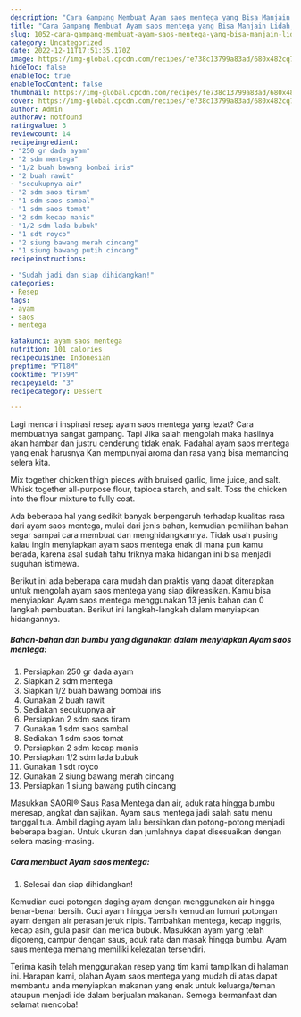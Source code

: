 ```yaml
---
description: "Cara Gampang Membuat Ayam saos mentega yang Bisa Manjain Lidah, Buat Buka Puasa Menggugah Selera"
title: "Cara Gampang Membuat Ayam saos mentega yang Bisa Manjain Lidah, Buat Buka Puasa Menggugah Selera"
slug: 1052-cara-gampang-membuat-ayam-saos-mentega-yang-bisa-manjain-lidah-buat-buka-puasa-menggugah-selera
category: Uncategorized
date: 2022-12-11T17:51:35.170Z
image: https://img-global.cpcdn.com/recipes/fe738c13799a83ad/680x482cq70/ayam-saos-mentega-foto-resep-utama.jpg
hideToc: false
enableToc: true
enableTocContent: false
thumbnail: https://img-global.cpcdn.com/recipes/fe738c13799a83ad/680x482cq70/ayam-saos-mentega-foto-resep-utama.jpg
cover: https://img-global.cpcdn.com/recipes/fe738c13799a83ad/680x482cq70/ayam-saos-mentega-foto-resep-utama.jpg
author: Admin
authorAv: notfound
ratingvalue: 3
reviewcount: 14
recipeingredient:
- "250 gr dada ayam"
- "2 sdm mentega"
- "1/2 buah bawang bombai iris"
- "2 buah rawit"
- "secukupnya air"
- "2 sdm saos tiram"
- "1 sdm saos sambal"
- "1 sdm saos tomat"
- "2 sdm kecap manis"
- "1/2 sdm lada bubuk"
- "1 sdt royco"
- "2 siung bawang merah cincang"
- "1 siung bawang putih cincang"
recipeinstructions:

- "Sudah jadi dan siap dihidangkan!"
categories:
- Resep
tags:
- ayam
- saos
- mentega

katakunci: ayam saos mentega 
nutrition: 101 calories
recipecuisine: Indonesian
preptime: "PT18M"
cooktime: "PT59M"
recipeyield: "3"
recipecategory: Dessert

---
```



Lagi mencari inspirasi resep ayam saos mentega yang lezat? Cara membuatnya sangat gampang. Tapi Jika salah mengolah maka hasilnya akan hambar dan justru cenderung tidak enak. Padahal ayam saos mentega yang enak harusnya Kan mempunyai aroma dan rasa yang bisa memancing selera kita.


Mix together chicken thigh pieces with bruised garlic, lime juice, and salt. Whisk together all-purpose flour, tapioca starch, and salt. Toss the chicken into the flour mixture to fully coat.

Ada beberapa hal yang sedikit banyak berpengaruh terhadap kualitas rasa dari ayam saos mentega, mulai dari jenis bahan, kemudian pemilihan bahan segar sampai cara membuat dan menghidangkannya. Tidak usah pusing kalau ingin menyiapkan ayam saos mentega enak di mana pun kamu berada, karena asal sudah tahu triknya maka hidangan ini bisa menjadi suguhan istimewa.


Berikut ini ada beberapa cara mudah dan praktis yang dapat diterapkan untuk mengolah ayam saos mentega yang siap dikreasikan. Kamu bisa menyiapkan Ayam saos mentega menggunakan 13 jenis bahan dan 0 langkah pembuatan. Berikut ini langkah-langkah dalam menyiapkan hidangannya.

<!--inarticleads1-->

##### Bahan-bahan dan bumbu yang digunakan dalam menyiapkan Ayam saos mentega:

1. Persiapkan 250 gr dada ayam
1. Siapkan 2 sdm mentega
1. Siapkan 1/2 buah bawang bombai iris
1. Gunakan 2 buah rawit
1. Sediakan secukupnya air
1. Persiapkan 2 sdm saos tiram
1. Gunakan 1 sdm saos sambal
1. Sediakan 1 sdm saos tomat
1. Persiapkan 2 sdm kecap manis
1. Persiapkan 1/2 sdm lada bubuk
1. Gunakan 1 sdt royco
1. Gunakan 2 siung bawang merah cincang
1. Persiapkan 1 siung bawang putih cincang


Masukkan SAORI® Saus Rasa Mentega dan air, aduk rata hingga bumbu meresap, angkat dan sajikan. Ayam saus mentega jadi salah satu menu tanggal tua. Ambil daging ayam lalu bersihkan dan potong-potong menjadi beberapa bagian. Untuk ukuran dan jumlahnya dapat disesuaikan dengan selera masing-masing. 

<!--inarticleads2-->

##### Cara membuat Ayam saos mentega:


1. Selesai dan siap dihidangkan!

Kemudian cuci potongan daging ayam dengan menggunakan air hingga benar-benar bersih. Cuci ayam hingga bersih kemudian lumuri potongan ayam dengan air perasan jeruk nipis. Tambahkan mentega, kecap inggris, kecap asin, gula pasir dan merica bubuk. Masukkan ayam yang telah digoreng, campur dengan saus, aduk rata dan masak hingga bumbu. Ayam saus mentega memang memiliki kelezatan tersendiri. 

Terima kasih telah menggunakan resep yang tim kami tampilkan di halaman ini. Harapan kami, olahan Ayam saos mentega yang mudah di atas dapat membantu anda menyiapkan makanan yang enak untuk keluarga/teman ataupun menjadi ide dalam berjualan makanan. Semoga bermanfaat dan selamat mencoba!
